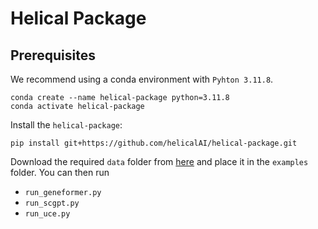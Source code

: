 # Helical Package
## Prerequisites

We recommend using a conda environment with `Pyhton 3.11.8`.
```
conda create --name helical-package python=3.11.8
conda activate helical-package
```
Install the `helical-package`:

```
pip install git+https://github.com/helicalAI/helical-package.git
```
Download the required `data` folder from [here](https://drive.google.com/drive/folders/1F7QKiwiI7WL-w0LnqwFTy5zSYIOq35VW?usp=sharing) and place it in the `examples` folder.
You can then run
- `run_geneformer.py`
- `run_scgpt.py`
- `run_uce.py`
